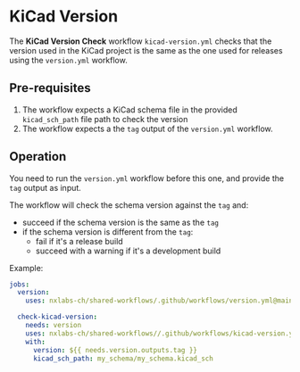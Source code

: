# KiCad Version

The **KiCad Version Check** workflow `kicad-version.yml` checks that the version used in the KiCad project is the same as the one used for releases using the `version.yml` workflow.

## Pre-requisites

1. The workflow expects a KiCad schema file in the provided `kicad_sch_path` file path to check the version
2. The workflow expects a the `tag` output of the `version.yml` workflow.

## Operation

You need to run the `version.yml` workflow before this one, and provide the `tag` output as input.

The workflow will check the schema version against the `tag` and:

- succeed if the schema version is the same as the `tag`
- if the schema version is different from the `tag`:
  - fail if it's a release build
  - succeed with a warning if it's a development build

Example:

```yaml
jobs:
  version:
    uses: nxlabs-ch/shared-workflows/.github/workflows/version.yml@main

  check-kicad-version:
    needs: version
    uses: nxlabs-ch/shared-workflows//.github/workflows/kicad-version.yml@main
    with: 
      version: ${{ needs.version.outputs.tag }}
      kicad_sch_path: my_schema/my_schema.kicad_sch
```
